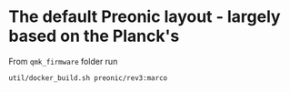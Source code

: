# The default Preonic layout - largely based on the Planck's

From `qmk_firmware` folder run

```bash
util/docker_build.sh preonic/rev3:marco
```
